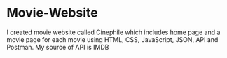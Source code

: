 # Movie-Website
I created movie website called Cinephile which includes home page and a movie page for each movie using HTML, CSS, JavaScript, JSON, API and Postman. My source of API is IMDB
